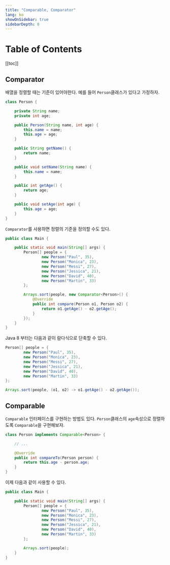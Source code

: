 ```yaml
---
title: "Comparable, Comparator"
lang: ko
showOnSidebar: true
sidebarDepth: 0
---
```


# Table of Contents
[[toc]]



## Comparator
배열을 정렬할 때는 기준이 있어야한다. 예를 들어 `Person`클래스가 있다고 가정하자.
``` java Person.java
class Person {

    private String name;
    private int age;

    public Person(String name, int age) {
        this.name = name;
        this.age = age;
    }

    public String getName() {
        return name;
    }

    public void setName(String name) {
        this.name = name;
    }

    public int getAge() {
        return age;
    }

    public void setAge(int age) {
        this.age = age;
    }
}
```

`Comparator`를 사용하면 정렬의 기준을 정의할 수도 있다.
``` java {13-18}
public class Main {

    public static void main(String[] args) {
        Person[] people = {
                new Person("Paul", 35),
                new Person("Monica", 23),
                new Person("Messi", 27),
                new Person("Jessica", 21),
                new Person("David", 40),
                new Person("Martin", 33)
        };

        Arrays.sort(people, new Comparator<Person>() {
            @Override
            public int compare(Person o1, Person o2) {
                return o1.getAge() - o2.getAge();
            }
        });
    }
}
```
Java 8 부터는 다음과 같이 람다식으로 단축할 수 있다.
``` java {10}
Person[] people = {
        new Person("Paul", 35),
        new Person("Monica", 23),
        new Person("Messi", 27),
        new Person("Jessica", 21),
        new Person("David", 40),
        new Person("Martin", 33)
};

Arrays.sort(people, (o1, o2) -> o1.getAge() - o2.getAge());
```


## Comparable
`Comparable` 인터페이스를 구현하는 방법도 있다. `Person`클래스의 `age`속성으로 정렬하도록 `Comparable`을 구현해보자.
``` java Person.java
class Person implements Comparable<Person> {

    // ...

    @Override
    public int compareTo(Person person) {
        return this.age - person.age;
    }
}
```
이제 다음과 같이 사용할 수 있다.
``` java Main.java
public class Main {

    public static void main(String[] args) {
        Person[] people = {
                new Person("Paul", 35),
                new Person("Monica", 23),
                new Person("Messi", 27),
                new Person("Jessica", 21),
                new Person("David", 40),
                new Person("Martin", 33)
        };

        Arrays.sort(people);
    }
}
```